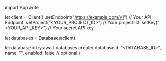 import Appwrite

let client = Client()
    .setEndpoint("https://example.com/v1") // Your API Endpoint
    .setProject("<YOUR_PROJECT_ID>") // Your project ID
    .setKey("<YOUR_API_KEY>") // Your secret API key

let databases = Databases(client)

let database = try await databases.create(
    databaseId: "<DATABASE_ID>",
    name: "<NAME>",
    enabled: false // optional
)

